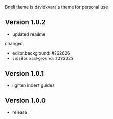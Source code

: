 Bneli theme is davidkvara's theme for personal use

## Version 1.0.2

* updated readme

changed:

* editor.background: #262626
* sideBar.background: #232323

## Version 1.0.1

* lighten indent guides

## Version 1.0.0

* release
